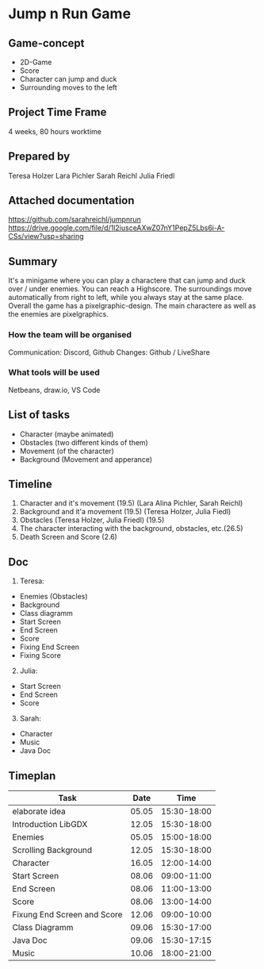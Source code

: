 # Jump n Run Game

## Game-concept

- 2D-Game
- Score
- Character can jump and duck
- Surrounding moves to the left

## Project Time Frame

4 weeks, 80 hours worktime

## Prepared by

Teresa Holzer
Lara Pichler
Sarah Reichl
Julia Friedl

## Attached documentation

https://github.com/sarahreichl/jumpnrun
https://drive.google.com/file/d/1l2iusceAXwZ07nY1PepZ5Lbs6i-A-CSs/view?usp=sharing

## Summary

It's a minigame where you can play a charactere that can jump and duck over / under enemies. You can reach a Highscore. The surroundings move automatically from right to left, while you always stay at the same place. Overall the game has a pixelgraphic-design. The main charactere as well as the enemies are pixelgraphics.

### How the team will be organised

Communication: Discord, Github
Changes: Github / LiveShare

### What tools will be used

Netbeans, draw.io, VS Code

## List of tasks

- Character (maybe animated)
- Obstacles (two different kinds of them)
- Movement (of the character)
- Background (Movement and apperance)

## Timeline

1. Character and it's movement (19.5) (Lara Alina Pichler, Sarah Reichl)
2. Background and it'a movement (19.5) (Teresa Holzer, Julia Fiedl)
3. Obstacles (Teresa Holzer, Julia Friedl) (19.5)
4. The character interacting with the background, obstacles, etc.(26.5)
5. Death Screen and Score (2.6)

## Doc

1. Teresa:

- Enemies (Obstacles)
- Background
- Class diagramm
- Start Screen
- End Screen
- Score
- Fixing End Screen
- Fixing Score

2. Julia:

- Start Screen
- End Screen
- Score

3. Sarah:

- Character
- Music
- Java Doc

## Timeplan

| Task                        | Date  | Time        |
| --------------------------- | ----- | ----------- |
| elaborate idea              | 05.05 | 15:30-18:00 |
| Introduction LibGDX         | 12.05 | 15:30-18:00 |
| Enemies                     | 05.05 | 15:00-18:00 |
| Scrolling Background        | 12.05 | 15:30-18:00 |
| Character                   | 16.05 | 12:00-14:00 | 18:00-19:30 |
| Start Screen                | 08.06 | 09:00-11:00 |
| End Screen                  | 08.06 | 11:00-13:00 |
| Score                       | 08.06 | 13:00-14:00 |
| Fixung End Screen and Score | 12.06 | 09:00-10:00 |
| Class Diagramm              | 09.06 | 15:30-17:00 |
| Java Doc                    | 09.06 | 15:30-17:15 |
| Music                       | 10.06 | 18:00-21:00 |
